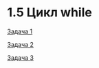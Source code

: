 # 1.5 Цикл while

[Задача 1](https://github.com/dimalepel/introduction-to-programming-cpp/tree/master/lesson_1.5/task_1)

[Задача 2](https://github.com/dimalepel/introduction-to-programming-cpp/tree/master/lesson_1.5/task_2)

[Задача 3](https://github.com/dimalepel/introduction-to-programming-cpp/tree/master/lesson_1.5/task_3)
